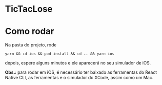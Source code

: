 # TicTacLose

# Como rodar

Na pasta do projeto, rode

```yarn && cd ios && pod install && cd .. && yarn ios```

depois, espere alguns minutos e ele aparecerá no seu simulador de iOS.

**Obs.:** para rodar em iOS, é necessário ter baixado as ferramentas do React Native CLI, as ferramentas e o simulador do XCode, assim como um Mac.
